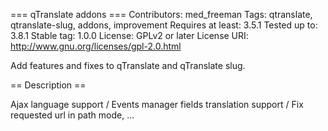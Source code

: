 === qTranslate addons ===
Contributors: med_freeman
Tags: qtranslate, qtranslate-slug, addons, improvement
Requires at least: 3.5.1
Tested up to: 3.8.1
Stable tag: 1.0.0
License: GPLv2 or later
License URI: http://www.gnu.org/licenses/gpl-2.0.html

Add features and fixes to qTranslate and qTranslate slug.

== Description ==

Ajax language support / Events manager fields translation support / Fix requested url in path mode, ...
